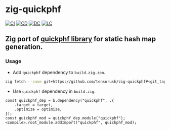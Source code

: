 # zig-quickphf

[![CI][ci-shd]][ci-url]
[![CD][cd-shd]][cd-url]
[![DC][dc-shd]][dc-url]
[![LC][lc-shd]][lc-url]

## Zig port of [quickphf library](https://github.com/dtrifuno/quickphf) for static hash map generation.

### Usage

- Add `quickphf` dependency to `build.zig.zon`.

```sh
zig fetch --save git+https://github.com/tensorush/zig-quickphf#<git_tag_or_commit_hash>
```

- Use `quickphf` dependency in `build.zig`.

```zig
const quickphf_dep = b.dependency("quickphf", .{
    .target = target,
    .optimize = optimize,
});
const quickphf_mod = quickphf_dep.module("quickphf");
<compile>.root_module.addImport("quickphf", quickphf_mod);
```

<!-- MARKDOWN LINKS -->

[ci-shd]: https://img.shields.io/github/actions/workflow/status/tensorush/zig-quickphf/ci.yaml?branch=main&style=for-the-badge&logo=github&label=CI&labelColor=black
[ci-url]: https://github.com/tensorush/zig-quickphf/blob/main/.github/workflows/ci.yaml
[cd-shd]: https://img.shields.io/github/actions/workflow/status/tensorush/zig-quickphf/cd.yaml?branch=main&style=for-the-badge&logo=github&label=CD&labelColor=black
[cd-url]: https://github.com/tensorush/zig-quickphf/blob/main/.github/workflows/cd.yaml
[dc-shd]: https://img.shields.io/badge/click-F6A516?style=for-the-badge&logo=zig&logoColor=F6A516&label=docs&labelColor=black
[dc-url]: https://tensorush.github.io/zig-quickphf
[lc-shd]: https://img.shields.io/github/license/tensorush/zig-quickphf.svg?style=for-the-badge&labelColor=black
[lc-url]: https://github.com/tensorush/zig-quickphf/blob/main/LICENSE
